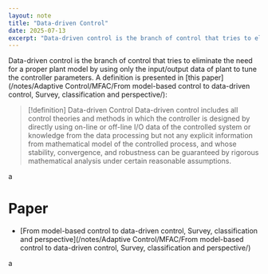 ```yaml
---
layout: note
title: "Data-driven Control"
date: 2025-07-13
excerpt: "Data-driven control is the branch of control that tries to eliminate the need for a proper plant model by using only the input/output data of plant to tune the controller parameters."
---
```


Data-driven control is the branch of control that tries to eliminate the need for a proper plant model by using only the input/output data of plant to tune the controller parameters. A definition is presented in [this paper](/notes/Adaptive Control/MFAC/From model-based control to data-driven control, Survey, classification and perspective/):
>[!definition] Data-driven Control
>Data-driven control includes all control theories and methods in which the controller is designed by directly using on-line or off-line I/O data of the controlled system or knowledge from the data processing but not any explicit information from mathematical model of the controlled process, and whose stability, convergence, and robustness can be guaranteed by rigorous mathematical analysis under certain reasonable assumptions.


a

# Paper
- [From model-based control to data-driven control, Survey, classification and perspective](/notes/Adaptive Control/MFAC/From model-based control to data-driven control, Survey, classification and perspective/)

a